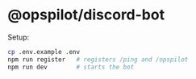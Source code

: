 # @opspilot/discord-bot

Setup:

```bash
cp .env.example .env
npm run register   # registers /ping and /opspilot
npm run dev        # starts the bot
```
